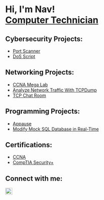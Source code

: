 <h1>Hi, I'm Nav! <br/><a href="https://www.linkedin.com/in/navjitbernal/">Computer Technician</a>

<h2>Cybersecurity Projects:</h2>

- [Port Scanner](https://github.com/NavBernal/Port-Scanner)
- [DoS Script](https://github.com/NavBernal/DoS-Script)

<h2>Networking Projects:</h2>

- [CCNA Mega Lab](https://github.com/NavBernal/CCNA-Mega-Lab)
- [Analyze Network Traffic With TCPDump](https://github.com/NavBernal/AnalyzeNetworkTrafficWithTCPDump)
- [TCP Chat Room](https://github.com/NavBernal/TCP-Chat-Room)

<h2>Programming Projects:</h2>

- [Appause](https://github.com/BaconToasts/Appause)
- [Modify Mock SQL Database in Real-Time](https://github.com/abHam87/CSC-174-Final-Project)

<h2>Certifications:</h2>

- [CCNA](https://www.credly.com/badges/7e823aab-54c1-4e82-b6e5-c363e8550b8c/public_url)
- [CompTIA Security+](https://www.credly.com/badges/a1f64790-ddbc-478a-a4e7-d2476c580917/public_url)

<h2>Connect with me:</h2>

[<img align="left" alt="JoshMadakor | LinkedIn" width="22px" src="https://cdn.jsdelivr.net/npm/simple-icons@v3/icons/linkedin.svg" />][linkedin]

[linkedin]: https://linkedin.com/in/navjitbernal
